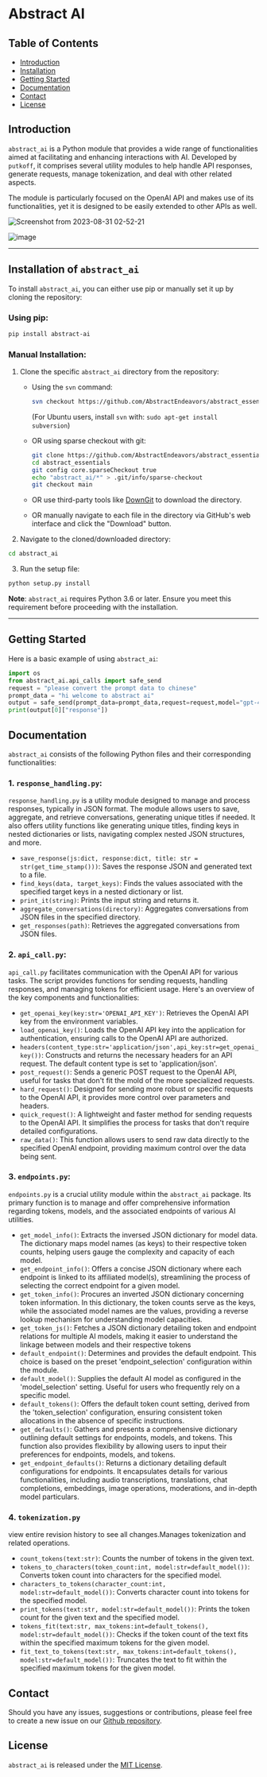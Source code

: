 # Abstract AI

## Table of Contents
- [Introduction](#Introduction)
- [Installation](#Installation)
- [Getting Started](#Getting-Started)
- [Documentation](#Documentation)
- [Contact](#Contact)
- [License](#License)

## Introduction

`abstract_ai` is a Python module that provides a wide range of functionalities aimed at facilitating and enhancing interactions with AI. Developed by `putkoff`, it comprises several utility modules to help handle API responses, generate requests, manage tokenization, and deal with other related aspects.

The module is particularly focused on the OpenAI API and makes use of its functionalities, yet it is designed to be easily extended to other APIs as well.

![Screenshot from 2023-08-31 02-52-21](https://github.com/AbstractEndeavors/abstract_essentials/assets/57512254/382ca375-3987-4c2b-b5a9-dde0f7102d15)


![image](https://github.com/AbstractEndeavors/abstract_essentials/assets/57512254/1975b7f0-f4de-4a8c-8a41-f6a0fded55da)

---

## Installation of `abstract_ai`

To install `abstract_ai`, you can either use pip or manually set it up by cloning the repository:

### Using pip:

```sh
pip install abstract-ai
```

### Manual Installation:

1. Clone the specific `abstract_ai` directory from the repository:
    - Using the `svn` command:
      ```sh
      svn checkout https://github.com/AbstractEndeavors/abstract_essentials/trunk/abstract_ai
      ```
      (For Ubuntu users, install `svn` with: `sudo apt-get install subversion`)

    - OR using sparse checkout with git:
      ```sh
      git clone https://github.com/AbstractEndeavors/abstract_essentials.git
      cd abstract_essentials
      git config core.sparseCheckout true
      echo "abstract_ai/*" > .git/info/sparse-checkout
      git checkout main
      ```

    - OR use third-party tools like [DownGit](https://minhaskamal.github.io/DownGit/#/home) to download the directory.

    - OR manually navigate to each file in the directory via GitHub's web interface and click the "Download" button.

2. Navigate to the cloned/downloaded directory:
```sh
cd abstract_ai
```

3. Run the setup file:
```sh
python setup.py install
```

**Note**: `abstract_ai` requires Python 3.6 or later. Ensure you meet this requirement before proceeding with the installation.

---

## Getting Started

Here is a basic example of using `abstract_ai`:

```python
import os
from abstract_ai.api_calls import safe_send
request = "please convert the prompt data to chinese"
prompt_data = "hi welcome to abstract ai"
output = safe_send(prompt_data=prompt_data,request=request,model="gpt-4",title="test_prompt",completion_percentage=40,additional_responses=False,directory=os.getcwd())
print(output[0]["response"])
```

## Documentation

`abstract_ai` consists of the following Python files and their corresponding functionalities:

### 1. `response_handling.py`:

`response_handling.py` is a utility module designed to manage and process responses, typically in JSON format. The module allows users to save, aggregate, and retrieve conversations, generating unique titles if needed.  It also offers utility functions like generating unique titles, finding keys in nested dictionaries or lists, navigating complex nested JSON structures, and more.

- `save_response(js:dict, response:dict, title: str = str(get_time_stamp()))`: Saves the response JSON and generated text to a file.
- `find_keys(data, target_keys)`: Finds the values associated with the specified target keys in a nested dictionary or list.
- `print_it(string)`: Prints the input string and returns it.
- `aggregate_conversations(directory)`: Aggregates conversations from JSON files in the specified directory.
- `get_responses(path)`: Retrieves the aggregated conversations from JSON files.

### 2. `api_call.py`:

`api_call.py` facilitates communication with the OpenAI API for various tasks. The script provides functions for sending requests, handling responses, and managing tokens for efficient usage. Here's an overview of the key components and functionalities:

- `get_openai_key(key:str='OPENAI_API_KEY')`: Retrieves the OpenAI API key from the environment variables.
- `load_openai_key()`: Loads the OpenAI API key into the application for authentication, ensuring calls to the OpenAI API are authorized.
- `headers(content_type:str='application/json',api_key:str=get_openai_key())`: Constructs and returns the necessary headers for an API request. The default content type is set to 'application/json'.
- `post_request()`: Sends a generic POST request to the OpenAI API, useful for tasks that don't fit the mold of the more specialized requests.
- `hard_request()`: Designed for sending more robust or specific requests to the OpenAI API, it provides more control over parameters and headers.
- `quick_request()`: A lightweight and faster method for sending requests to the OpenAI API. It simplifies the process for tasks that don't require detailed configurations.
- `raw_data()`: This function allows users to send raw data directly to the specified OpenAI endpoint, providing maximum control over the data being sent.

### 3. `endpoints.py`:

`endpoints.py` is a crucial utility module within the `abstract_ai` package. Its primary function is to manage and offer comprehensive information regarding tokens, models, and the associated endpoints of various AI utilities.

- `get_model_info()`: Extracts the inversed JSON dictionary for model data. The dictionary maps model names (as keys) to their respective token counts, helping users gauge the complexity and capacity of each model.
- `get_endpoint_info()`: Offers a concise JSON dictionary where each endpoint is linked to its affiliated model(s), streamlining the process of selecting the correct endpoint for a given model.
- `get_token_info()`: Procures an inverted JSON dictionary concerning token information. In this dictionary, the token counts serve as the keys, while the associated model names are the values, providing a reverse lookup mechanism for understanding model capacities.
- `get_token_js()`: Fetches a JSON dictionary detailing token and endpoint relations for multiple AI models, making it easier to understand the linkage between models and their respective tokens
- `default_endpoint()`: Determines and provides the default endpoint. This choice is based on the preset 'endpoint_selection' configuration within the module.
- `default_model()`: Supplies the default AI model as configured in the 'model_selection' setting. Useful for users who frequently rely on a specific model.
- `default_tokens()`: Offers the default token count setting, derived from the 'token_selection' configuration, ensuring consistent token allocations in the absence of specific instructions.
- `get_defaults()`: Gathers and presents a comprehensive dictionary outlining default settings for endpoints, models, and tokens. This function also provides flexibility by allowing users to input their preferences for endpoints, models, and tokens.
- `get_endpoint_defaults()`: Returns a dictionary detailing default configurations for endpoints. It encapsulates details for various functionalities, including audio transcriptions, translations, chat completions, embeddings, image operations, moderations, and in-depth model particulars.
### 4. `tokenization.py`

 view entire revision history to see all changes.Manages tokenization and related operations.

- `count_tokens(text:str)`: Counts the number of tokens in the given text.
- `tokens_to_characters(token_count:int, model:str=default_model())`: Converts token count into characters for the specified model.
- `characters_to_tokens(character_count:int, model:str=default_model())`: Converts character count into tokens for the specified model.
- `print_tokens(text:str, model:str=default_model())`: Prints the token count for the given text and the specified model.
- `tokens_fit(text:str, max_tokens:int=default_tokens(), model:str=default_model())`: Checks if the token count of the text fits within the specified maximum tokens for the given model.
- `fit_text_to_tokens(text:str, max_tokens:int=default_tokens(), model:str=default_model())`: Truncates the text to fit within the specified maximum tokens for the given model.

## Contact

Should you have any issues, suggestions or contributions, please feel free to create a new issue on our [Github repository](https://github.com/AbstractEndeavors/abstract_essentials/abstract_ai).

## License

`abstract_ai` is released under the [MIT License](https://opensource.org/licenses/MIT).



